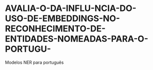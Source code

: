# AVALIA-O-DA-INFLU-NCIA-DO-USO-DE-EMBEDDINGS-NO-RECONHECIMENTO-DE-ENTIDADES-NOMEADAS-PARA-O-PORTUGU-
Modelos NER para português
